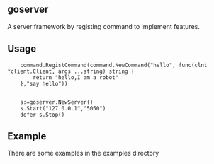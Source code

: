 goserver
--------------------------------------------------------
A server framework by registing command to implement features.


Usage
---------------------------------------------------------
```
	command.RegistCommand(command.NewCommand("hello", func(clnt *client.Client, args ...string) string {
		return "hello,I am a robot"
	},"say hello"))


	s:=goserver.NewServer()
	s.Start("127.0.0.1","5050")
	defer s.Stop()
```

Example
---------------------------------------------------------
There are some examples in the examples directory
